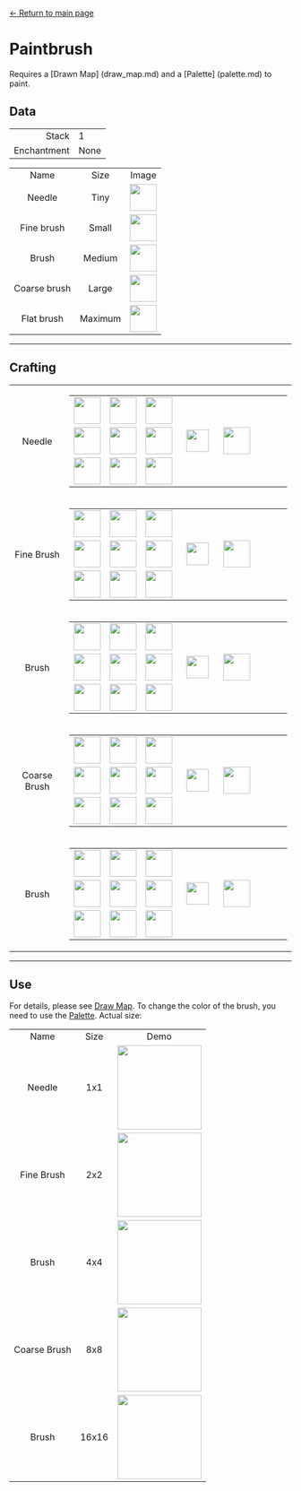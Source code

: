 [← Return to main page](../)
# Paintbrush
Requires a [Drawn Map] (draw_map.md) and a [Palette] (palette.md) to paint.

## Data

<table>
    <tr><td align="end">Stack</td><td>1</td></tr>
    <tr><td align="end">Enchantment</td><td>None</td></tr>
</table>
<table>
    <tr><td align="center">Name</td><td align="center">Size</td><td align="center">Image</td></tr>
    <tr><td align="center">Needle</td><td align="center">Tiny</td><td align="center"><img src="https://i.imgur.com/WlYn4nT.gif" height="48"/></td></tr>
    <tr><td align="center">Fine brush</td><td align="center">Small</td><td align="center"><img src="https://i.imgur.com/JCIHUl0.gif" height="48"/></td></tr>
    <tr><td align="center">Brush</td><td align="center">Medium</td><td align="center"><img src="https://i.imgur.com/XzyZjMg.gif" height="48"/></td></tr>
    <tr><td align="center">Coarse brush</td><td align="center">Large</td><td align="center"><img src="https://i.imgur.com/Fc9LRKo.gif" height="48"/></td></tr>
    <tr><td align="center">Flat brush</td><td align="center">Maximum</td><td align="center"><img src="https://i.imgur.com/Sn4dH5a.gif" height="48"/></td></tr>
</table>

---

## Crafting
<table>
    <tr>
        <td align="center">Needle</td>
        <td>
            <table>
                <tr><td><img src="https://i.imgur.com/wl43BjZ.png" width="48"/></td><td><img src="https://i.imgur.com/wl43BjZ.png" width="48"/></td><td><img src="https://i.imgur.com/XefUJXX.png" width="48"/></td><td colspan="3"></td></tr>
                <tr><td><img src="https://i.imgur.com/wl43BjZ.png" width="48"/></td><td><img src="https://i.imgur.com/RnoRJkd.png" width="48"/></td><td><img src="https://i.imgur.com/wl43BjZ.png" width="48"/></td><td width="70" align="center"><img src="https://i.imgur.com/VE0KqIE.png" width="40"/></td><td><img src="https://i.imgur.com/WlYn4nT.gif" width="48"/></td><td width="70"></td></tr>
                <tr><td><img src="https://i.imgur.com/RnoRJkd.png" width="48"/></td><td><img src="https://i.imgur.com/wl43BjZ.png" width="48"/></td><td><img src="https://i.imgur.com/wl43BjZ.png" width="48"/></td><td colspan="3"></td></tr>
            </table>
        </td>
    </tr>
    <tr>
        <td align="center">Fine Brush</td>
        <td>
            <table>
                <tr><td><img src="https://i.imgur.com/wl43BjZ.png" width="48"/></td><td><img src="https://i.imgur.com/XefUJXX.png" width="48"/></td><td><img src="https://i.imgur.com/wl43BjZ.png" width="48"/></td><td colspan="3"></td></tr>
                <tr><td><img src="https://i.imgur.com/wl43BjZ.png" width="48"/></td><td><img src="https://i.imgur.com/RnoRJkd.png" width="48"/></td><td><img src="https://i.imgur.com/XefUJXX.png" width="48"/></td><td width="70" align="center"><img src="https://i.imgur.com/VE0KqIE.png" width="40"/></td><td><img src="https://i.imgur.com/JCIHUl0.gif" width="48"/></td><td width="70"></td></tr>
                <tr><td><img src="https://i.imgur.com/RnoRJkd.png" width="48"/></td><td><img src="https://i.imgur.com/wl43BjZ.png" width="48"/></td><td><img src="https://i.imgur.com/wl43BjZ.png" width="48"/></td><td colspan="3"></td></tr>
            </table>
        </td>
    </tr>
    <tr>
        <td align="center">Brush</td>
        <td>
            <table>
                <tr><td><img src="https://i.imgur.com/wl43BjZ.png" width="48"/></td><td><img src="https://i.imgur.com/XefUJXX.png" width="48"/></td><td><img src="https://i.imgur.com/XefUJXX.png" width="48"/></td><td colspan="3"></td></tr>
                <tr><td><img src="https://i.imgur.com/wl43BjZ.png" width="48"/></td><td><img src="https://i.imgur.com/RnoRJkd.png" width="48"/></td><td><img src="https://i.imgur.com/XefUJXX.png" width="48"/></td><td width="70" align="center"><img src="https://i.imgur.com/VE0KqIE.png" width="40"/></td><td><img src="https://i.imgur.com/XzyZjMg.gif" width="48"/></td><td width="70"></td></tr>
                <tr><td><img src="https://i.imgur.com/RnoRJkd.png" width="48"/></td><td><img src="https://i.imgur.com/wl43BjZ.png" width="48"/></td><td><img src="https://i.imgur.com/wl43BjZ.png" width="48"/></td><td colspan="3"></td></tr>
            </table>
        </td>
    </tr>
    <tr>
        <td align="center">Coarse Brush</td>
        <td>
            <table>
                <tr><td><img src="https://i.imgur.com/XefUJXX.png" width="48"/></td><td><img src="https://i.imgur.com/XefUJXX.png" width="48"/></td><td><img src="https://i.imgur.com/wl43BjZ.png" width="48"/></td><td colspan="3"></td></tr>
                <tr><td><img src="https://i.imgur.com/wl43BjZ.png" width="48"/></td><td><img src="https://i.imgur.com/RnoRJkd.png" width="48"/></td><td><img src="https://i.imgur.com/XefUJXX.png" width="48"/></td><td width="70" align="center"><img src="https://i.imgur.com/VE0KqIE.png" width="40"/></td><td><img src="https://i.imgur.com/Fc9LRKo.gif" width="48"/></td><td width="70"></td></tr>
                <tr><td><img src="https://i.imgur.com/RnoRJkd.png" width="48"/></td><td><img src="https://i.imgur.com/wl43BjZ.png" width="48"/></td><td><img src="https://i.imgur.com/XefUJXX.png" width="48"/></td><td colspan="3"></td></tr>
            </table>
        </td>
    </tr>
    <tr>
        <td align="center">Brush</td>
        <td>
            <table>
                <tr><td><img src="https://i.imgur.com/XefUJXX.png" width="48"/></td><td><img src="https://i.imgur.com/XefUJXX.png" width="48"/></td><td><img src="https://i.imgur.com/XefUJXX.png" width="48"/></td><td colspan="3"></td></tr>
                <tr><td><img src="https://i.imgur.com/wl43BjZ.png" width="48"/></td><td><img src="https://i.imgur.com/RnoRJkd.png" width="48"/></td><td><img src="https://i.imgur.com/XefUJXX.png" width="48"/></td><td width="70" align="center"><img src="https://i.imgur.com/VE0KqIE.png" width="40"/></td><td><img src="https://i.imgur.com/Sn4dH5a.gif" width="48"/></td><td width="70"></td></tr>
                <tr><td><img src="https://i.imgur.com/RnoRJkd.png" width="48"/></td><td><img src="https://i.imgur.com/wl43BjZ.png" width="48"/></td><td><img src="https://i.imgur.com/XefUJXX.png" width="48"/></td><td colspan="3"></td></tr>
            </table>
        </td>
    </tr>
</table>

---

## Use
For details, please see [Draw Map](draw_map.md). To change the color of the brush, you need to use the [Palette](palette.md).
Actual size:

<table>
    <tr><td align="center">Name</td><td align="center">Size</td><td align="center">Demo</td></tr>
    <tr><td align="center">Needle</td><td align="center">1x1</td><td><img src="https://i.imgur.com/B1l06La.png" width="150"/></td></tr>
    <tr><td align="center">Fine Brush</td><td align="center">2x2</td><td><img src="https://i.imgur.com/56oaTGc.png" width="150"/></td></tr>
    <tr><td align="center">Brush</td><td align="center">4x4</td><td><img src="https://i.imgur.com/9sP9rzb.png" width="150"/></td></tr>
    <tr><td align="center">Coarse Brush</td><td align="center">8x8</td><td><img src="https://i.imgur.com/AkuO4ma.png" width="150"/></td></tr>
    <tr><td align="center">Brush</td><td align="center">16x16</td><td><img src="https://i.imgur.com/fKqoeNS.png" width="150"/></td></tr>
</table>
